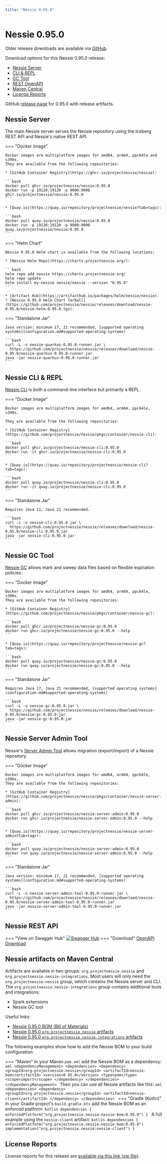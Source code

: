 ```yaml
---
title: "Nessie 0.95.0"
---
```


# Nessie 0.95.0

Older release downloads are available via [GitHub](https://github.com/projectnessie/nessie/releases).

Download options for this Nessie 0.95.0 release:

* [Nessie Server](#nessie-server)
* [CLI & REPL](#nessie-cli--repl)
* [GC Tool](#nessie-gc-tool)
* [REST OpenAPI](#nessie-rest-api)
* [Maven Central](#nessie-artifacts-on-maven-central)
* [License Reports](#license-reports)

GitHub [release page](https://github.com/projectnessie/nessie/releases/tag/nessie-0.95.0) for 0.95.0 with release artifacts.

## Nessie Server

The main Nessie server serves the Nessie repository using the Iceberg REST API and Nessie's native REST API.

=== "Docker Image"

    Docker images are multiplatform images for amd64, arm64, ppc64le and s390x.
    They are available from the following repositories:

    * [GitHub Container Registry](https://ghcr.io/projectnessie/nessie):

    ```bash
    docker pull ghcr.io/projectnessie/nessie:0.95.0
    docker run -p 19120:19120 -p 9000:9000 ghcr.io/projectnessie/nessie:0.95.0
    ```

    * [Quay.io](https://quay.io/repository/projectnessie/nessie?tab=tags):

    ```bash
    docker pull quay.io/projectnessie/nessie:0.95.0
    docker run -p 19120:19120 -p 9000:9000 quay.io/projectnessie/nessie:0.95.0
    ```

=== "Helm Chart"

    Nessie 0.95.0 Helm chart is available from the following locations:

    * [Nessie Helm Repo](https://charts.projectnessie.org/):

    ```bash
    helm repo add nessie https://charts.projectnessie.org/
    helm repo update
    helm install my-nessie nessie/nessie --version "0.95.0"
    ```

    * [Artifact Hub](https://artifacthub.io/packages/helm/nessie/nessie).
    * [Nessie 0.95.0 Helm Chart Tarball](https://github.com/projectnessie/nessie/releases/download/nessie-0.95.0/nessie-helm-0.95.0.tgz).

=== "Standalone Jar"

    Java version: minimum 17, 21 recommended, [supported operating systems](configuration.md#supported-operating-systems)

    ```bash
    curl -L -o nessie-quarkus-0.95.0-runner.jar \
      https://github.com/projectnessie/nessie/releases/download/nessie-0.95.0/nessie-quarkus-0.95.0-runner.jar
    java -jar nessie-quarkus-0.95.0-runner.jar
    ```

## Nessie CLI & REPL

[Nessie CLI](cli.md) is both a command-line interface but primarily a REPL.

=== "Docker Image"

    Docker images are multiplatform images for amd64, arm64, ppc64le, s390x.

    They are available from the following repositories:

    * [GitHub Container Registry](https://github.com/projectnessie/nessie/pkgs/container/nessie-cli):

    ```bash
    docker pull ghcr.io/projectnessie/nessie-cli:0.95.0
    docker run -it ghcr.io/projectnessie/nessie-cli:0.95.0 
    ```

    * [Quay.io](https://quay.io/repository/projectnessie/nessie-cli?tab=tags):

    ```bash
    docker pull quay.io/projectnessie/nessie-cli:0.95.0
    docker run -it quay.io/projectnessie/nessie-cli:0.95.0
    ```

=== "Standalone Jar"

    Requires Java 11, Java 21 recommended.

    ```bash
    curl -L -o nessie-cli-0.95.0.jar \
      https://github.com/projectnessie/nessie/releases/download/nessie-0.95.0/nessie-cli-0.95.0.jar
    java -jar nessie-cli-0.95.0.jar
    ```

## Nessie GC Tool

[Nessie GC](gc.md) allows mark and sweep data files based on flexible expiration policies.

=== "Docker Image"

    Docker images are multiplatform images for amd64, arm64, ppc64le, s390x.
    They are available from the following repositories:

    * [GitHub Container Registry](https://github.com/projectnessie/nessie/pkgs/container/nessie-gc):

    ```bash
    docker pull ghcr.io/projectnessie/nessie-gc:0.95.0
    docker run ghcr.io/projectnessie/nessie-gc:0.95.0 --help
    ```

    * [Quay.io](https://quay.io/repository/projectnessie/nessie-gc?tab=tags):

    ```bash
    docker pull quay.io/projectnessie/nessie-gc:0.95.0
    docker run quay.io/projectnessie/nessie-gc:0.95.0 --help
    ```

=== "Standalone Jar"

    Requires Java 17, Java 21 recommended, [supported operating systems](configuration.md#supported-operating-systems)

    ```bash
    curl -L -o nessie-gc-0.95.0.jar \
      https://github.com/projectnessie/nessie/releases/download/nessie-0.95.0/nessie-gc-0.95.0.jar
    java -jar nessie-gc-0.95.0.jar
    ```

## Nessie Server Admin Tool

Nessie's [Server Admin Tool](export_import.md) allows migration (export/import) of a
Nessie repository.

=== "Docker Image"

    Docker images are multiplatform images for amd64, arm64, ppc64le, s390x.
    They are available from the following repositories:

    * [GitHub Container Registry](https://github.com/projectnessie/nessie/pkgs/container/nessie-server-admin):

    ```bash
    docker pull ghcr.io/projectnessie/nessie-server-admin:0.95.0
    docker run ghcr.io/projectnessie/nessie-server-admin:0.95.0 --help
    ```

    * [Quay.io](https://quay.io/repository/projectnessie/nessie-server-admin?tab=tags):

    ```bash
    docker pull quay.io/projectnessie/nessie-server-admin:0.95.0
    docker run quay.io/projectnessie/nessie-server-admin:0.95.0 --help
    ```

=== "Standalone Jar"

    Java version: minimum 17, 21 recommended, [supported operating systems](configuration.md#supported-operating-systems)

    ```bash
    curl -L -o nessie-server-admin-tool-0.95.0-runner.jar \
      https://github.com/projectnessie/nessie/releases/download/nessie-0.95.0/nessie-server-admin-tool-0.95.0-runner.jar
    java -jar nessie-server-admin-tool-0.95.0-runner.jar
    ```

## Nessie REST API

=== "View on Swagger Hub"
    [![Swagger Hub](https://img.shields.io/badge/swagger%20hub-nessie-3f6ec6?style=for-the-badge&logo=swagger&link=https%3A%2F%2Fapp.swaggerhub.com%2Fapis%2Fprojectnessie%2Fnessie)](https://app.swaggerhub.com/apis/projectnessie/nessie/0.95.0)
=== "Download"
    [OpenAPI Download](https://github.com/projectnessie/nessie/releases/download/nessie-0.95.0/nessie-openapi-0.95.0.yaml)

## Nessie artifacts on Maven Central

Artifacts are available in two groups: `org.projectnessie.nessie` and
`org.projectnessie.nessie-integrations`. Most users will only need the `org.projectnessie.nessie`
group, which contains the Nessie server and CLI. The `org.projectnessie.nessie-integrations` group
contains additional tools and integrations:

* Spark extensions
* Nessie GC tool

Useful links:

* [Nessie 0.95.0 BOM (Bill of Materials)](https://search.maven.org/artifact/org.projectnessie.nessie/nessie-bom/0.95.0/pom)
* [Nessie 0.95.0 `org.projectnessie.nessie` artifacts](https://search.maven.org/search?q=g:org.projectnessie.nessie%20v:0.95.0)
* [Nessie 0.95.0 `org.projectnessie.nessie-integrations` artifacts](https://search.maven.org/search?q=g:org.projectnessie.nessie-integrations%20v:0.95.0)

The following examples show how to add the Nessie BOM to your build configuration:

=== "Maven"
    In your Maven `pom.xml` add the Nessie BOM as a dependency:
    ```xml
    <dependencyManagement>
      <dependencies>
        <dependency>
          <groupId>org.projectnessie.nessie</groupId>
          <artifactId>nessie-bom</artifactId>
          <version>0.95.0</version>
          <type>pom</type>
          <scope>import</scope>
        </dependency>
      </dependencies>
    </dependencyManagement>
    ```
    Then you can use all Nessie artifacts like this:
    ```xml
    <dependencies>
      <dependency>
        <groupId>org.projectnessie.nessie</groupId>
        <artifactId>nessie-client</artifactId>
      </dependency>
    </dependencies>
    ```
=== "Gradle (Kotlin)"
    In your Gradle project's `build.gradle.kts` add the Nessie BOM as an enforced platform:
    ```kotlin
    dependencies {
      enforcedPlatform("org.projectnessie.nessie:nessie-bom:0.95.0")
    }
    ```
    A full example using the `nessie-client` artifact:
    ```kotlin
    dependencies {
      enforcedPlatform("org.projectnessie.nessie:nessie-bom:0.95.0")
      implementation("org.projectnessie.nessie:nessie-client")
    }
    ```

## License Reports

License reports for this release are [available via this link (zip file)](https://github.com/projectnessie/nessie/releases/download/nessie-0.95.0/nessie-aggregated-license-report-0.95.0.zip).
